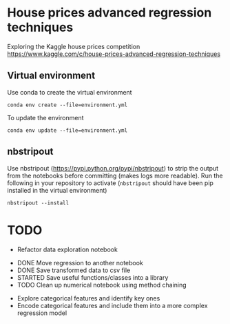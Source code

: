 # House prices advanced regression techniques
Exploring the Kaggle house prices competition
https://www.kaggle.com/c/house-prices-advanced-regression-techniques

## Virtual environment

Use conda to create the virtual environment

```
conda env create --file=environment.yml
```

To update the environment

```
conda env update --file=environment.yml
```

## nbstripout
Use nbstripout (https://pypi.python.org/pypi/nbstripout) to strip the output from the notebooks before committing (makes logs more readable). Run the following in your repository to activate (`nbstripout` should have been pip installed in the virtual environment)

```
nbstripout --install
```

# TODO

- Refactor data exploration notebook
 + DONE Move regression to another notebook
 + DONE Save transformed data to csv file
 + STARTED Save useful functions/classes into a library
 + TODO Clean up numerical notebook using method chaining
- Explore categorical features and identify key ones
- Encode categorical features and include them into a more complex regression model
